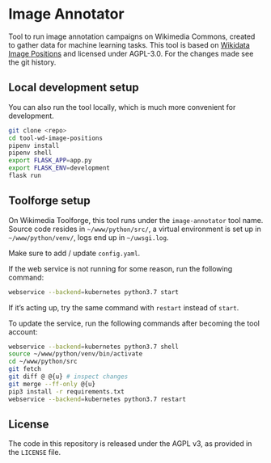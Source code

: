 # Image Annotator

Tool to run image annotation campaigns on Wikimedia Commons, created to gather data for machine learning tasks. This tool is based on [Wikidata Image Positions](https://github.com/lucaswerkmeister/tool-wd-image-positions) and licensed under AGPL-3.0. For the changes made see the git history.

## Local development setup

You can also run the tool locally, which is much more convenient for development.

```bash
git clone <repo>
cd tool-wd-image-positions
pipenv install
pipenv shell
export FLASK_APP=app.py
export FLASK_ENV=development
flask run
```

## Toolforge setup

On Wikimedia Toolforge, this tool runs under the `image-annotator` tool name. Source code resides in `~/www/python/src/`, a virtual environment is set up in `~/www/python/venv/`, logs end up in `~/uwsgi.log`.

Make sure to add / update `config.yaml`.

If the web service is not running for some reason, run the following command:
```bash
webservice --backend=kubernetes python3.7 start
```
If it’s acting up, try the same command with `restart` instead of `start`.

To update the service, run the following commands after becoming the tool account:
```bash
webservice --backend=kubernetes python3.7 shell
source ~/www/python/venv/bin/activate
cd ~/www/python/src
git fetch
git diff @ @{u} # inspect changes
git merge --ff-only @{u}
pip3 install -r requirements.txt
webservice --backend=kubernetes python3.7 restart
```

## License

The code in this repository is released under the AGPL v3, as provided in the `LICENSE` file.
